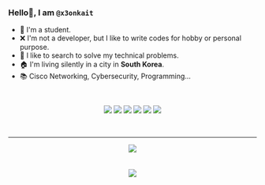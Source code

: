 ### Hello👋, I am `@x3onkait`

- 🤞 I'm a student.
- ❌ I'm not a developer, but I like to write codes for hobby or personal purpose.
- 🔎 I like to search to solve my technical problems.
- 🏠 I'm living silently in a city in **South Korea**.
- 📚 Cisco Networking, Cybersecurity, Programming...

<br>

  <p align="center"> 
      <img src="https://img.shields.io/badge/Python-3776AB?style=for-the-badge&logo=python&logoColor=white">
      <img src="https://img.shields.io/badge/PHP-777BB4?style=for-the-badge&logo=php&logoColor=white">
      <img src="https://img.shields.io/badge/MySQL-005C84?style=for-the-badge&logo=mysql&logoColor=white"> 
      <img src="https://img.shields.io/badge/Ubuntu-E95420?style=for-the-badge&logo=ubuntu&logoColor=white">
      <img src="https://img.shields.io/badge/tor-%237E4798.svg?style=for-the-badge&logo=tor-project&logoColor=white">
      <img src="https://img.shields.io/badge/-Stackoverflow-FE7A16?style=for-the-badge&logo=stack-overflow&logoColor=white">
    <br>
  </p>

<br>

* * *

<p align="center">
  <img src="https://github-readme-stats.vercel.app/api/top-langs/?username=x3onkait&layout=compact"><br><br><br>
  <img src="https://gpvc.arturio.dev/x3onkait">
</p>
